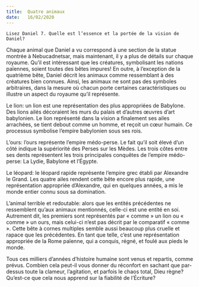 ```yaml
---
title:  Quatre animaux
date:   16/02/2020
---
```


`Lisez Daniel 7. Quelle est l’essence et la portée de la vision de Daniel?`

Chaque animal que Daniel a vu correspond à une section de la statue montrée à Nebucadnetsar, mais maintenant, il y a plus de détails sur chaque royaume. Qu’il est intéressant que les créatures, symbolisant les nations païennes, soient toutes des bêtes impures! En outre, à l’exception de la quatrième bête, Daniel décrit les animaux comme ressemblant à des créatures bien connues. Ainsi, les animaux ne sont pas des symboles arbitraires, dans la mesure où chacun porte certaines caractéristiques ou illustre un aspect du royaume qu’il représente.

Le lion: un lion est une représentation des plus appropriées de Babylone. Des lions ailés décoraient les murs du palais et d’autres œuvres d’art babylonien. Le lion représenté dans la vision a finalement ses ailes arrachées, se tient debout comme un homme, et reçoit un cœur humain. Ce processus symbolise l’empire babylonien sous ses rois.

L’ours: l’ours représente l’empire médo-perse. Le fait qu’il soit élevé d’un côté indique la supériorité des Perses sur les Mèdes. Les trois côtes entre ses dents représentent les trois principales conquêtes de l’empire médo-perse: La Lydie, Babylone et l’Égypte.

Le léopard: le léopard rapide représente l’empire grec établi par Alexandre le Grand. Les quatre ailes rendent cette bête encore plus rapide, une représentation appropriée d’Alexandre, qui en quelques années, a mis le monde entier connu sous sa domination.

L’animal terrible et redoutable: alors que les entités précédentes ne ressemblent qu’aux animaux mentionnés, celle-ci est une entité en soi. Autrement dit, les premiers sont représentés par « comme » un lion ou « comme » un ours, mais celui-ci n’est pas décrit par le comparatif « comme ». Cette bête à cornes multiples semble aussi beaucoup plus cruelle et rapace que les précédentes. En tant que telle, c’est une représentation appropriée de la Rome païenne, qui a conquis, régné, et foulé aux pieds le monde.

Tous ces milliers d’années d’histoire humaine sont venus et repartis, comme prévus. Combien cela peut-il vous donner du réconfort en sachant que par-dessus toute la clameur, l’agitation, et parfois le chaos total, Dieu règne? Qu’est-ce que cela nous apprend sur la fiabilité de l’Écriture?
